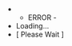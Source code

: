 -   - ERROR -
-    Loading...
- [ Please Wait ]
<!---
Fancy1i/Fancy1i is a ✨ special ✨ repository because its `README.md` (this file) appears on your GitHub profile.
You can click the Preview link to take a look at your changes.
--->

